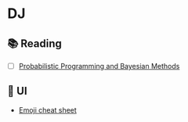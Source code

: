 # DJ
## :books: Reading
  - [ ] [Probabilistic Programming and Bayesian Methods](https://github.com/CamDavidsonPilon/Probabilistic-Programming-and-Bayesian-Methods-for-Hackers)

## :art: UI
  * [Emoji cheat sheet](http://www.emoji-cheat-sheet.com/)
